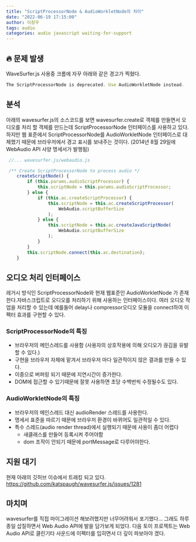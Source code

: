 ```yaml
---
title: "ScriptProcessorNode & AudioWorkletNode의 차이"
date: "2022-06-19 17:15:00"
author: 이창우
tags: audio
categories: audio javascript waiting-for-support
---
```


## 🔥 문제 발생

WaveSurfer.js 사용중 크롬에 자꾸 아래와 같은 경고가 찍혔다.

```js
The ScriptProcessorNode is deprecated. Use AudioWorkletNode instead.
```

## 분석

아래의 wavesurfer.js의 소스코드를 보면 wavesurfer.create로 객체를 만들면서 오디오를 처리 할 객체를 만드는데 ScriptProcessorNode 인터페이스를 사용하고 있다.
하지만 웹 표준에서 ScriptProcessorNode를 AudioWorkletNode 인터페이스로 대체했기 때문에 브라우저에서 경고 표시를 보내주는 것이다.
(2014년 8월 29일에 WebAudio API 사양 명세서가 발행됨)

```js
 //... wavesurfer.js/webaudio.js

 /** Create ScriptProcessorNode to process audio */
    createScriptNode() {
        if (this.params.audioScriptProcessor) {
            this.scriptNode = this.params.audioScriptProcessor;
        } else {
            if (this.ac.createScriptProcessor) {
                this.scriptNode = this.ac.createScriptProcessor(
                    WebAudio.scriptBufferSize
                );
            } else {
                this.scriptNode = this.ac.createJavaScriptNode(
                    WebAudio.scriptBufferSize
                );
            }
        }
        this.scriptNode.connect(this.ac.destination);
    }
```

## 오디오 처리 인터페이스

레거시 방식인 ScriptProcessorNode와 현재 웹표준인 AudioWorkletNode 가 존재한다.자바스크립트로 오디오를 처리하기 위해 사용하는 인터페이스이다.
여러 오디오 작업을 처리할 수 있는데 예를들어 delay나 compressor오디오 모듈을 connect하여 이펙터 효과를 구현할 수 있다.

### ScriptProcessorNode의 특징

- 브라우저의 메인스레드를 사용함 (사용자의 상호작용에 의해 오디오가 끊김을 유발할 수 있다.)
- 구현을 브라우저 자체에 맡겨서 브라우저 마다 일관적이지 않은 결과를 만들 수 있다.
- 이중으로 버퍼링 되기 때문에 지연시간이 증가한다.
- DOM에 접근할 수 있기때문에 잘못 사용하면 초당 수백번씩 수정될수도 있다.

### AudioWorkletNode의 특징

- 브라우저의 메인스레드 대신 audioRender 스레드를 사용한다.
- 명세서 표준을 따르기 때문에 브라우저 환경이 바뀌어도 일관적일 수 있다.
- 특수 스레드(audio render thread)에서 실행되기 때문에 사용이 좀더 어렵다
  - 새클래스를 만들어 등록시켜 주어야함
  - dom 조작이 안되기 때문에 portMessage로 다루어야한다.

## 지원 대기

현재 아래의 깃허브 이슈에서 트래킹 되고 있다.
https://github.com/katspaugh/wavesurfer.js/issues/1281

## 마치며

wavesurfer를 직접 마이그레이션 해보려했지만 너무어려워서 포기했다...
그래도 하루종일 삽질하면서 Web Audio API에 발을 담가보게 되었다. 다음 토이 프로젝트는 Web Audio API로 클린기타 사운드에 이펙터를 입히면서 더 깊이 파보아야 겠다.
